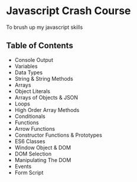 # Javascript Crash Course

To brush up my javascript skills

## Table of Contents
* Console Output
* Variables
* Data Types
* String & String Methods
* Arrays
* Object Literals
* Arrays of Objects & JSON
* Loops
* High Order Array Methods
* Conditionals
* Functions
* Arrow Functions
* Constructor Functions & Prototypes
* ES6 Classes
* Window Object & DOM
* DOM Selection
* Manipulating The DOM
* Events
* Form Script